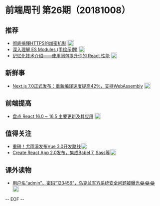 # 前端周刊 第26期（20181008）

## 推荐

- [彻底搞懂HTTPS的加密机制](https://mp.weixin.qq.com/s/0KhB6xxNlFz7UngBYUn3Tw?utm_source=mife&utm_medium=article&utm_campaign=mifeweekly&utm_term=tutorial) <img valign="top" width="auto" height="20" src="./assets/tutorial.svg" />
- [深入理解 ES Modules (手绘示例)](https://mp.weixin.qq.com/s/el4T4LqH9WlSMu4z9F2J8A?utm_source=mife&utm_medium=article&utm_campaign=mifeweekly&utm_term=tutorial) <img valign="top" width="auto" height="20" src="./assets/tutorial.svg" />
- [记忆化技术介绍——使用闭包提升你的 React 性能](https://zhuanlan.zhihu.com/p/37913276?utm_source=mife&utm_medium=article&utm_campaign=mifeweekly&utm_term=tutorial) <img valign="top" width="auto" height="20" src="./assets/tutorial.svg" />

## 新鲜事

- [Next.js 7.0正式发布：重新编译速度提高42％，支持WebAssembly](https://mp.weixin.qq.com/s/eImQhwn-zP6hT2EmnWRcmg?utm_source=mife&utm_medium=article&utm_campaign=mifeweekly&utm_term=news) <img valign="top" width="auto" height="20" src="./assets/news.svg" />

## 前端提高

- [盘点 React 16.0 ~ 16.5 主要更新及其应用](https://mp.weixin.qq.com/s/JPQvhLMpqQIl-GhWIxNtsA?utm_source=mife&utm_medium=article&utm_campaign=mifeweekly&utm_term=tutorial) <img valign="top" width="auto" height="20" src="./assets/tutorial.svg" />

## 值得关注

- [重磅！尤雨溪发布Vue 3.0开发路线](https://mp.weixin.qq.com/s/k6OhMNrpagtTmbhkW-tmZg?utm_source=mife&utm_medium=article&utm_campaign=mifeweekly&utm_term=news)<img valign="top" width="auto" height="20" src="./assets/news.svg" />
- [Create React App 2.0发布，集成Babel 7, Sass等](https://mp.weixin.qq.com/s/MJCt3siWPbaHyDAdwRGGPA?utm_source=mife&utm_medium=article&utm_campaign=mifeweekly&utm_term=news)<img valign="top" width="auto" height="20" src="./assets/news.svg" />

## 课外读物

- [用户名“admin”、密码“123456”，乌克兰军方系统安全问题被曝光😂😂😂](https://mp.weixin.qq.com/s/mMzbAc5JST4SNdRi1wEqig?utm_source=mife&utm_medium=article&utm_campaign=mifeweekly&utm_term=news) <img valign="top" width="auto" height="20" src="./assets/news.svg" />

-- EOF --
